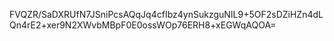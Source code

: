 FVQZR/SaDXRUfN7JSniPcsAQqJq4cfIbz4ynSukzguNIL9+5OF2sDZiHZn4dLQn4rE2+xer9N2XWvbMBpF0E0ossWOp76ERH8+xEGWqAQOA=